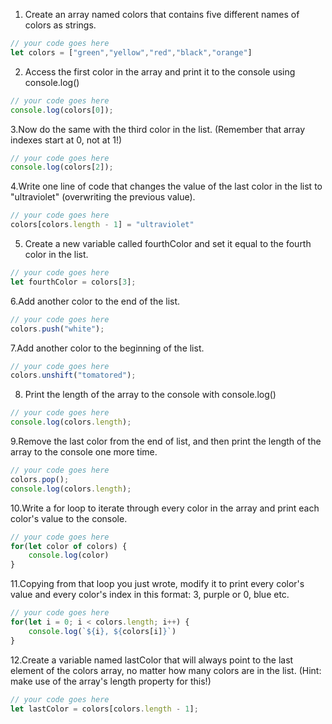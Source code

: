 1. Create an array named colors that contains five different names of colors as strings.

```js
// your code goes here
let colors = ["green","yellow","red","black","orange"]
```

2. Access the first color in the array and print it to the console using console.log()

```js
// your code goes here
console.log(colors[0]);
```

3.Now do the same with the third color in the list. (Remember that array indexes start at 0, not at 1!)

```js
// your code goes here
console.log(colors[2]);
```

4.Write one line of code that changes the value of the last color in the list to "ultraviolet" (overwriting the previous value).

```js
// your code goes here
colors[colors.length - 1] = "ultraviolet"
```

5. Create a new variable called fourthColor and set it equal to the fourth color in the list.

```js
// your code goes here
let fourthColor = colors[3];
```

6.Add another color to the end of the list.

```js
// your code goes here
colors.push("white");
```

7.Add another color to the beginning of the list.

```js
// your code goes here
colors.unshift("tomatored");
```

8. Print the length of the array to the console with console.log()

```js
// your code goes here
console.log(colors.length);
```

9.Remove the last color from the end of list, and then print the length of the array to the console one more time.

```js
// your code goes here
colors.pop();
console.log(colors.length);

```

10.Write a for loop to iterate through every color in the array and print each color's value to the console.

```js
// your code goes here
for(let color of colors) {
    console.log(color)
}
```

11.Copying from that loop you just wrote, modify it to print every color's value and every color's index in this format: 3, purple or 0, blue etc.

```js
// your code goes here
for(let i = 0; i < colors.length; i++) {
    console.log(`${i}, ${colors[i]}`)
}
```

12.Create a variable named lastColor that will always point to the last element of the colors array, no matter how many colors are in the list. (Hint: make use of the array's length property for this!)

```js
// your code goes here
let lastColor = colors[colors.length - 1];
```